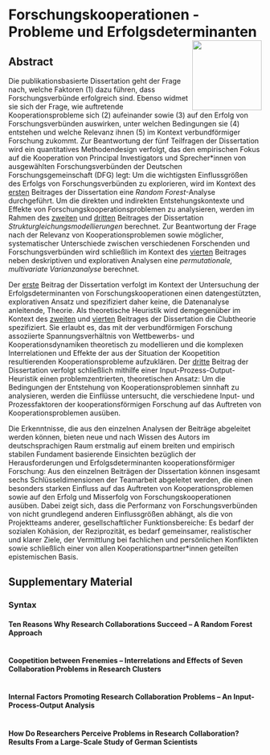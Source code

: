 
<!-- README.md is generated from README.Rmd. Please edit that file -->

# Forschungskooperationen - Probleme und Erfolgsdeterminanten <a href='https://tidyverse.tidyverse.org'><img src='https://github.com/MalteHueckstaedt/PhD_Supplementary_Material/blob/main/1024px-Leibniz-Universita%CC%88t_Hannover.svg.png' align="right" height="138.5" /></a>

## Abstract

Die publikationsbasierte Dissertation geht der Frage nach, welche Faktoren (1) dazu führen, dass Forschungsverbünde erfolgreich sind. Ebenso widmet sie sich der Frage, wie auftretende Kooperationsprobleme sich (2) aufeinander sowie (3) auf den Erfolg von Forschungsverbünden auswirken, unter welchen Bedingungen sie (4) entstehen und welche Relevanz ihnen (5) im Kontext verbundförmiger Forschung zukommt. Zur Beantwortung der fünf Teilfragen der Dissertation wird ein quantitatives Methodendesign verfolgt, das den empirischen Fokus auf die Kooperation von Principal Investigators und Sprecher\*innen von ausgewählten Forschungsverbünden der Deutschen Forschungsgemeinschaft (DFG) legt: Um die wichtigsten Einflussgrößen des Erfolgs von Forschungsverbünden zu explorieren, wird im Kontext des [ersten](#beitrag1) Beitrages der Dissertation eine _Random Forest_-Analyse durchgeführt. Um die direkten und indirekten Entstehungskontexte und Effekte von Forschungskooperationsproblemen zu analysieren, werden im Rahmen des [zweiten](#beitrag2) und [dritten](#beitrag3) Beitrages der Dissertation _Strukturgleichungsmodellierungen_ berechnet. Zur Beantwortung der Frage nach der Relevanz von Kooperationsproblemen sowie möglicher, systematischer Unterschiede zwischen verschiedenen Forschenden und Forschungsverbünden wird schließlich im Kontext des [vierten](#beitrag4) Beitrages neben deskriptiven und explorativen Analysen eine _permutationale, multivariate Varianzanalyse_ berechnet.

Der [erste](#beitrag1) Beitrag der Dissertation verfolgt im Kontext der Untersuchung der Erfolgsdeterminanten von Forschungskooperationen einen datengestützten, explorativen Ansatz und spezifiziert daher keine, die Datenanalyse anleitende, Theorie. Als theoretische Heuristik wird demgegenüber im Kontext des [zweiten](#beitrag2) und [vierten](#beitrag4) Beitrages der Dissertation die Clubtheorie spezifiziert. Sie erlaubt es, das mit der verbundförmigen Forschung assoziierte Spannungsverhältnis von Wettbewerbs- und Kooperationsdynamiken theoretisch zu modellieren und die komplexen Interrelationen und Effekte der aus der Situation der Koopetition resultierenden Kooperationsprobleme aufzuklären. Der [dritte](#beitrag3) Beitrag der Dissertation verfolgt schließlich mithilfe einer Input-Prozess-Output-Heuristik einen problemzentrierten, theoretischen Ansatz: Um die Bedingungen der Entstehung von Kooperationsproblemen sinnhaft zu analysieren, werden die Einflüsse untersucht, die verschiedene Input- und Prozessfaktoren der kooperationsförmigen Forschung auf das Auftreten von Kooperationsproblemen ausüben.

Die Erkenntnisse, die aus den einzelnen Analysen der Beiträge abgeleitet werden können, bieten neue und nach Wissen des Autors im deutschsprachigen Raum erstmalig auf einem breiten und empirisch stabilen Fundament basierende Einsichten bezüglich der Herausforderungen und Erfolgsdeterminanten kooperationsförmiger Forschung: Aus den einzelnen Beiträgen der Dissertation können insgesamt sechs Schlüsseldimensionen der Teamarbeit abgeleitet werden, die einen besonders starken Einfluss auf das Auftreten von Kooperationsproblemen sowie auf den Erfolg und Misserfolg von Forschungskooperationen ausüben. Dabei zeigt sich, dass die Performanz von Forschungsverbünden von nicht grundlegend anderen Einflussgrößen abhängt, als die von Projektteams anderer, gesellschaftlicher Funktionsbereiche: Es bedarf der sozialen Kohäsion, der Reziprozität, es bedarf gemeinsamer, realistischer und klarer Ziele, der Vermittlung bei fachlichen und persönlichen Konflikten sowie schließlich einer von allen Kooperationspartner\*innen geteilten epistemischen Basis.


## Supplementary Material

### Syntax

#### Ten Reasons Why Research Collaborations Succeed – A Random Forest Approach

```{r child = './Syntax/Beitrag.1.Rmd'}
```

#### Coopetition between Frenemies – Interrelations and Effects of Seven Collaboration Problems in Research Clusters

```{r child = './Syntax/Beitrag.2.Rmd'}
```

#### Internal Factors Promoting Research Collaboration Problems – An Input-Process-Output Analysis

```{r child = './Syntax/Beitrag.3.Rmd'}
```

#### How Do Researchers Perceive Problems in Research Collaboration? Results From a Large-Scale Study of German Scientists

```{r child = './Syntax/Beitrag.4.Rmd'}
```
